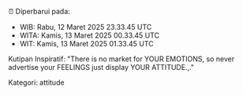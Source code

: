 ⏰ Diperbarui pada:
- WIB: Rabu, 12 Maret 2025 23.33.45 UTC
- WITA: Kamis, 13 Maret 2025 00.33.45 UTC
- WIT: Kamis, 13 Maret 2025 01.33.45 UTC

Kutipan Inspiratif:
"There is no market for YOUR EMOTIONS, so never advertise your FEELINGS just display YOUR ATTITUDE.,."


Kategori: attitude

